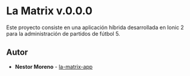 
# La Matrix v.0.0.0

Este proyecto consiste en una aplicación híbrida desarrollada en Ionic 2 para la administración de partidos de fútbol 5.

## Autor

* **Nestor Moreno** - [la-matrix-app](https://github.com/NestorMoreno/la-matrix-app)
